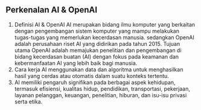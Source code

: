 ## Perkenalan AI & OpenAI

1. Definisi AI & OpenAI 
    AI merupakan bidang ilmu komputer yang berkaitan dengan pengembangan sistem komputer yang mampu melakukan tugas-tugas yang memerlukan kecerdasan manusia. 
    sedangkan OpenAI adalah perusahaan riset AI yang didirikan pada tahun 2015. Tujuan utama OpenAI adalah memajukan penelitian dan pengembangan di bidang kecerdasan buatan (AI) dengan fokus pada keamanan dan kebermanfaatan AI yang lebih baik bagi manusia.
2. Cara kerja AI menggunakan data dan algoritma untuk menghasilkan hasil yang cerdas atau otomatis dalam suatu konteks tertentu.
3. AI memiliki pengaruh signifikan pada berbagai aspek kehidupan, termasuk efisiensi, kualitas hidup, pendidikan, transportasi, pekerjaan, layanan pelanggan, keuangan, penelitian, hiburan, dan isu-isu privasi serta etika. 